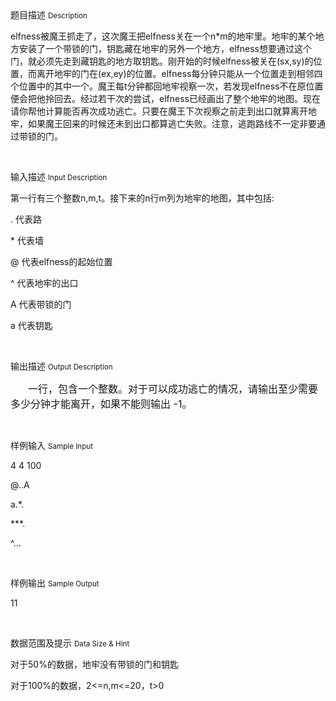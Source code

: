 <div class="panel panel-default">
<div class="area-title">
<span>
题目描述
<small>Description</small>
</span></div>
<div class="panel-body">

<p style=""><span style="">elfness</span><span style="">被魔王抓走了</span><span style="">，</span><span style="">这次魔王把</span><span style="">elfness</span><span style="">关在一个</span><span style="">n*m</span><span style="">的地牢里。地牢的某个地方安装了一个带锁的门，钥匙藏在地牢的另外一个地方，</span><span style="">elfness</span><span style="">想要通过这个门，就必须先走到藏钥匙的地方取钥匙。刚开始的时候</span><span style="">elfness</span><span style="">被关在</span><span style="">(sx,sy)</span><span style="">的位置，而离开地牢的门在</span><span style="">(ex,ey)</span><span style="">的位置。</span><span style="">elfness</span><span style="">每分钟只能从一个位置走到相邻四个位置中的其中一个。魔王每</span><span style="">t</span><span style="">分钟都回地牢视察一次，若发现</span><span style="">elfness</span><span style="">不在原位置便会把他拎回去。经过若干次的尝试，</span><span style="">elfness</span><span style="">已经画出了整个地牢的地图。现在请你帮他计算能否再次成功逃亡。只要在魔王下次视察之前走到出口就算离开地牢，如果魔王回来的时候还未到出口都算逃亡失败。注意，逃跑路线不一定非要通过带锁的门。</span></p><p><br></p>

</div>
</div>

<div class="panel panel-default">
<div class="area-title">
<span>
输入描述
<small>Input Description</small>
</span></div>
<div class="panel-body">
<p style=""><span style="">第一行有三个整数</span><span style="">n,m,t</span><span style="">。接下来的</span><span style="">n</span><span style="">行</span><span style="">m</span><span style="">列为地牢的地图，其中包括</span><span style="">:</span></p><p style=""><span style="">. </span><span style="">代表路</span></p><p style=""><span style="">* </span><span style="">代表墙</span></p><p style=""><span style="">@ </span><span style="">代表elfness的起始位置</span></p><p style=""><span style="">^ </span><span style="">代表地牢的出口</span></p><p style=""><span style="">A </span><span style="">代表带锁的门</span></p><p style=""><span style="">a </span><span style="">代表钥匙</span></p><p><br></p>

</div>
</div>
<div  class="panel panel-default">
<div class="area-title">
<span>
输出描述
<small>Output Description</small>
</span></div>
<div class="panel-body">

<p style="text-indent:28px"><span style="font-size:16px;font-family:宋体">一行，包含一个整数。对于可以成功逃亡的情况，请输出至少需要多少分钟才能离开，如果不能则输出</span><span style="font-size:16px"> -1</span><span style="font-size:16px;font-family:宋体">。</span></p><p><br/></p>

</div>
</div>


<div class="panel panel-default">
<div class="area-title">
<span>
样例输入
<small>Sample Input</small>
</span></div>
<div class="panel-body">
<p style=""><span style="">4 4 100</span></p><p style=""><span style="">@..A</span></p><p style=""><span style="">a.*.</span></p><p style=""><span style="">***.</span></p><p style=""><span style="">^...</span></p><p><br></p>

</div>
</div>

<div class="panel panel-default">
<div class="area-title">
<span>
样例输出
<small>Sample Output</small>
</span></div>
<div class="panel-body">
<p style=""><span style="">11</span></p><p><br></p>

</div>
</div>

<div class="panel panel-default">
<div class="area-title">
<span>
数据范围及提示
<small>Data Size & Hint</small>
</span></div>
<div class="panel-body">
<p style=""><span style="">对于</span><span style="">50%</span><span style="">的数据，地牢没有带锁的门和钥匙</span></p><p style=""><span style="">对于</span><span style="">100%</span><span style="">的数据，</span><span style="">2&lt;=n,m&lt;=20</span><span style="">，</span><span style="">t&gt;0</span></p><p><br></p>
</div>
</div>